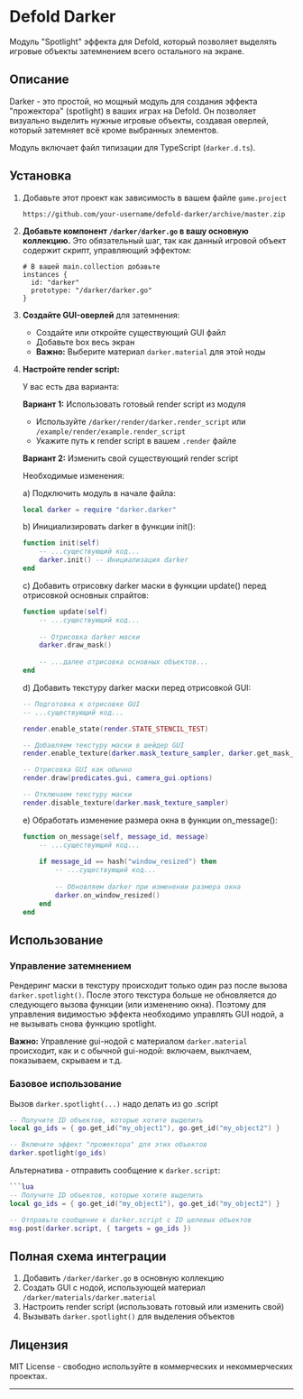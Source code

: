 # Defold Darker

Модуль "Spotlight" эффекта для Defold, который позволяет выделять игровые объекты затемнением всего остального на экране.

## Описание

Darker - это простой, но мощный модуль для создания эффекта "прожектора" (spotlight) в ваших играх на Defold. Он позволяет визуально выделить нужные игровые объекты, создавая оверлей, который затемняет всё кроме выбранных элементов.

Модуль включает файл типизации для TypeScript (`darker.d.ts`).

## Установка

1. Добавьте этот проект как зависимость в вашем файле `game.project`
   ```
   https://github.com/your-username/defold-darker/archive/master.zip
   ```

2. **Добавьте компонент `/darker/darker.go` в вашу основную коллекцию.**
   Это обязательный шаг, так как данный игровой объект содержит скрипт, управляющий эффектом:
   
   ```
   # В вашей main.collection добавьте
   instances {
     id: "darker"
     prototype: "/darker/darker.go"
   }
   ```

3. **Создайте GUI-оверлей** для затемнения:
   - Создайте или откройте существующий GUI файл
   - Добавьте box весь экран
   - **Важно:** Выберите материал `darker.material` для этой ноды

4. **Настройте render script:**
   
   У вас есть два варианта:
   
   **Вариант 1:** Использовать готовый render script из модуля
   - Используйте `/darker/render/darker.render_script` или `/example/render/example.render_script`
   - Укажите путь к render script в вашем `.render` файле
   
   **Вариант 2:** Изменить свой существующий render script
   
   Необходимые изменения:
   
   a) Подключить модуль в начале файла:
   ```lua
   local darker = require "darker.darker"
   ```
   
   b) Инициализировать darker в функции init():
   ```lua
   function init(self)
       -- ...существующий код...
       darker.init() -- Инициализация darker
   end
   ```
   
   c) Добавить отрисовку darker маски в функции update() перед отрисовкой основных спрайтов:
   ```lua
   function update(self)
       -- ...существующий код...
       
       -- Отрисовка darker маски
       darker.draw_mask()
       
       -- ...далее отрисовка основных объектов...
   end
   ```
   
   d) Добавить текстуру darker маски перед отрисовкой GUI:
   ```lua
   -- Подготовка к отрисовке GUI
   -- ...существующий код...
   
   render.enable_state(render.STATE_STENCIL_TEST)
   
   -- Добавляем текстуру маски в шейдер GUI
   render.enable_texture(darker.mask_texture_sampler, darker.get_mask_rt())
   
   -- Отрисовка GUI как обычно
   render.draw(predicates.gui, camera_gui.options)
   
   -- Отключаем текстуру маски
   render.disable_texture(darker.mask_texture_sampler)
   ```
   
   e) Обработать изменение размера окна в функции on_message():
   ```lua
   function on_message(self, message_id, message)
       -- ...существующий код...
       
       if message_id == hash("window_resized") then
           -- ...существующий код...
           
           -- Обновляем darker при изменении размера окна
           darker.on_window_resized()
       end
   end
   ```

## Использование

### Управление затемнением

Рендеринг маски в текстуру происходит только один раз после вызова `darker.spotlight()`. После этого текстура больше не обновляется до следующего вызова функции (или изменению окна). Поэтому для управления видимостью эффекта необходимо управлять GUI нодой, а не вызывать снова функцию spotlight.

**Важно:** Управление gui-нодой с материалом `darker.material` происходит, как и с обычной gui-нодой: включаем, выклчаем, показываем, скрываем и т.д.

### Базовое использование

Вызов `darker.spotlight(...)` надо делать из go .script 
```lua
-- Получите ID объектов, которые хотите выделить
local go_ids = { go.get_id("my_object1"), go.get_id("my_object2") }

-- Включите эффект "прожектора" для этих объектов
darker.spotlight(go_ids)
```

 Альтернатива - отправить сообщение к `darker.script`:
 ```lua
```lua
 -- Получите ID объектов, которые хотите выделить
 local go_ids = { go.get_id("my_object1"), go.get_id("my_object2") }

 -- Отправьте сообщение к darker.script с ID целевых объектов
 msg.post(darker.script, { targets = go_ids })
 ```

## Полная схема интеграции

1. Добавить `/darker/darker.go` в основную коллекцию
2. Создать GUI с нодой, использующей материал `/darker/materials/darker.material`
3. Настроить render script (использовать готовый или изменить свой)
4. Вызывать `darker.spotlight()` для выделения объектов

## Лицензия

MIT License - свободно используйте в коммерческих и некоммерческих проектах.

---